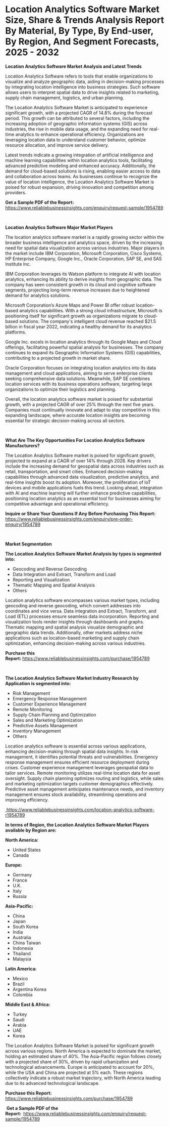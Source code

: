<p><h1>Location Analytics Software Market Size, Share & Trends Analysis Report By Material, By Type, By End-user, By Region, And Segment Forecasts, 2025 - 2032</h1></p><p><strong>Location Analytics Software Market Analysis and Latest Trends</strong></p>
<p><p>Location Analytics Software refers to tools that enable organizations to visualize and analyze geographic data, aiding in decision-making processes by integrating location intelligence into business strategies. Such software allows users to interpret spatial data to drive insights related to marketing, supply chain management, logistics, and urban planning.</p><p>The Location Analytics Software Market is anticipated to experience significant growth, with a projected CAGR of 14.8% during the forecast period. This growth can be attributed to several factors, including the increasing adoption of geographic information systems (GIS) across industries, the rise in mobile data usage, and the expanding need for real-time analytics to enhance operational efficiency. Organizations are leveraging location data to understand customer behavior, optimize resource allocation, and improve service delivery.</p><p>Latest trends indicate a growing integration of artificial intelligence and machine learning capabilities within location analytics tools, facilitating advanced predictive modeling and enhanced accuracy. Additionally, the demand for cloud-based solutions is rising, enabling easier access to data and collaboration across teams. As businesses continue to recognize the value of location intelligence, the Location Analytics Software Market is poised for robust expansion, driving innovation and competition among providers.</p></p>
<p><strong>Get a Sample PDF of the Report:&nbsp;</strong> <a href="https://www.reliablebusinessinsights.com/enquiry/request-sample/1954789?utm_campaign=2321&utm_medium=2&utm_source=Github&utm_content=ia&utm_term=19042025&utm_id=location-analytics-software">https://www.reliablebusinessinsights.com/enquiry/request-sample/1954789</a></p>
<p>&nbsp;</p>
<p><strong>Location Analytics Software Major Market Players</strong></p>
<p><p>The location analytics software market is a rapidly growing sector within the broader business intelligence and analytics space, driven by the increasing need for spatial data visualization across various industries. Major players in the market include IBM Corporation, Microsoft Corporation, Cisco Systems, HP Enterprise Company, Google Inc., Oracle Corporation, SAP SE, and SAS Institute Inc.</p><p>IBM Corporation leverages its Watson platform to integrate AI with location analytics, enhancing its ability to derive insights from geographic data. The company has seen consistent growth in its cloud and cognitive software segments, projecting long-term revenue increases due to heightened demand for analytics solutions.</p><p>Microsoft Corporation’s Azure Maps and Power BI offer robust location-based analytics capabilities. With a strong cloud infrastructure, Microsoft is positioning itself for significant growth as organizations migrate to cloud-based solutions. The company's intelligent cloud revenue reached $21.5 billion in fiscal year 2022, indicating a healthy demand for its analytics platforms.</p><p>Google Inc. excels in location analytics through its Google Maps and Cloud offerings, facilitating powerful spatial analysis for businesses. The company continues to expand its Geographic Information Systems (GIS) capabilities, contributing to a projected growth in market share.</p><p>Oracle Corporation focuses on integrating location analytics into its data management and cloud applications, aiming to serve enterprise clients seeking comprehensive data solutions. Meanwhile, SAP SE combines location services with its business operations software, targeting large organizations to optimize their logistics and planning.</p><p>Overall, the location analytics software market is poised for substantial growth, with a projected CAGR of over 25% through the next five years. Companies must continually innovate and adapt to stay competitive in this expanding landscape, where accurate location insights are becoming essential for strategic decision-making across all sectors.</p></p>
<p>&nbsp;</p>
<p><strong>What Are The Key Opportunities For Location Analytics Software Manufacturers?</strong></p>
<p><p>The Location Analytics Software market is poised for significant growth, projected to expand at a CAGR of over 14% through 2028. Key drivers include the increasing demand for geospatial data across industries such as retail, transportation, and smart cities. Enhanced decision-making capabilities through advanced data visualization, predictive analytics, and real-time insights boost its adoption. Moreover, the proliferation of IoT devices and mobile applications fuels this trend. Looking ahead, integration with AI and machine learning will further enhance predictive capabilities, positioning location analytics as an essential tool for businesses aiming for competitive advantage and operational efficiency.</p></p>
<p><strong>Inquire or Share Your Questions If Any Before Purchasing This Report:</strong> <a href="https://www.reliablebusinessinsights.com/enquiry/pre-order-enquiry/1954789?utm_campaign=2321&utm_medium=2&utm_source=Github&utm_content=ia&utm_term=19042025&utm_id=location-analytics-software">https://www.reliablebusinessinsights.com/enquiry/pre-order-enquiry/1954789</a></p>
<p>&nbsp;</p>
<p><strong>Market Segmentation</strong></p>
<p><strong>The Location Analytics Software Market Analysis by types is segmented into:</strong></p>
<p><ul><li>Geocoding and Reverse Geocoding</li><li>Data Integration and Extract, Transform and Load</li><li>Reporting and Visualization</li><li>Thematic Mapping and Spatial Analysis</li><li>Others</li></ul></p>
<p><p>Location analytics software encompasses various market types, including geocoding and reverse geocoding, which convert addresses into coordinates and vice versa. Data integration and Extract, Transform, and Load (ETL) processes ensure seamless data incorporation. Reporting and visualization tools render insights through dashboards and graphs. Thematic mapping and spatial analysis visualize demographic and geographic data trends. Additionally, other markets address niche applications such as location-based marketing and supply chain optimization, enhancing decision-making across various industries.</p></p>
<p><strong>Purchase this Report:&nbsp;</strong><a href="https://www.reliablebusinessinsights.com/purchase/1954789?utm_campaign=2321&utm_medium=2&utm_source=Github&utm_content=ia&utm_term=19042025&utm_id=location-analytics-software">https://www.reliablebusinessinsights.com/purchase/1954789</a></p>
<p>&nbsp;</p>
<p><strong>The Location Analytics Software Market Industry Research by Application is segmented into:</strong></p>
<p><ul><li>Risk Management</li><li>Emergency Response Management</li><li>Customer Experience Management</li><li>Remote Monitoring</li><li>Supply Chain Planning and Optimization</li><li>Sales and Marketing Optimization</li><li>Predictive Assets Management</li><li>Inventory Management</li><li>Others</li></ul></p>
<p><p>Location analytics software is essential across various applications, enhancing decision-making through spatial data insights. In risk management, it identifies potential threats and vulnerabilities. Emergency response management ensures efficient resource deployment during crises. Customer experience management leverages geospatial data to tailor services. Remote monitoring utilizes real-time location data for asset oversight. Supply chain planning optimizes routing and logistics, while sales and marketing optimization targets customer demographics effectively. Predictive asset management anticipates maintenance needs, and inventory management ensures stock availability, streamlining operations and improving efficiency.</p></p>
<p><a href="https://www.reliablebusinessinsights.com/location-analytics-software-r1954789?utm_campaign=2321&utm_medium=2&utm_source=Github&utm_content=ia&utm_term=19042025&utm_id=location-analytics-software">&nbsp;https://www.reliablebusinessinsights.com/location-analytics-software-r1954789</a></p>
<p><strong>In terms of Region, the Location Analytics Software Market Players available by Region are:</strong></p>
<p>
    <p> <strong> North America: </strong>
        <ul>
            <li>United States</li>
            <li>Canada</li>
        </ul>
        </p> 
    <p> <strong> Europe: </strong>
        <ul>
            <li>Germany</li>
            <li>France</li>
            <li>U.K.</li>
            <li>Italy</li>
            <li>Russia</li>
        </ul>
        </p> 
    <p> <strong> Asia-Pacific: </strong>
        <ul>
            <li>China</li>
            <li>Japan</li>
            <li>South Korea</li>
            <li>India</li>
            <li>Australia</li>
            <li>China Taiwan</li>
            <li>Indonesia</li>
            <li>Thailand</li>
            <li>Malaysia</li>
        </ul>
        </p> 
    <p> <strong> Latin America: </strong>
        <ul>
            <li>Mexico</li>
            <li>Brazil</li>
            <li>Argentina Korea</li>
            <li>Colombia</li>
        </ul>
        </p> 
    <p> <strong> Middle East & Africa: </strong>
        <ul>
            <li>Turkey</li>
            <li>Saudi</li>
            <li>Arabia</li>
            <li>UAE</li>
            <li>Korea</li>
        </ul>
    </p>
    </p>
<p><p>The Location Analytics Software Market is poised for significant growth across various regions. North America is expected to dominate the market, holding an estimated share of 40%. The Asia-Pacific region follows closely with a projected share of 30%, driven by rapid urbanization and technological advancements. Europe is anticipated to account for 20%, while the USA and China are projected at 5% each. These regions collectively indicate a robust market trajectory, with North America leading due to its advanced technological landscape.</p></p>
<p><strong>Purchase this Report: </strong><a href="https://www.reliablebusinessinsights.com/purchase/1954789?utm_campaign=2321&utm_medium=2&utm_source=Github&utm_content=ia&utm_term=19042025&utm_id=location-analytics-software">https://www.reliablebusinessinsights.com/purchase/1954789</a></p>
<p>&nbsp;<strong>Get a Sample PDF of the Report:&nbsp;&nbsp;</strong><a href="https://www.reliablebusinessinsights.com/enquiry/request-sample/1954789?utm_campaign=2321&utm_medium=2&utm_source=Github&utm_content=ia&utm_term=19042025&utm_id=location-analytics-software">https://www.reliablebusinessinsights.com/enquiry/request-sample/1954789</a></p>
<p><strong></strong></p>
<p><p></p><p></p><p></p></p>